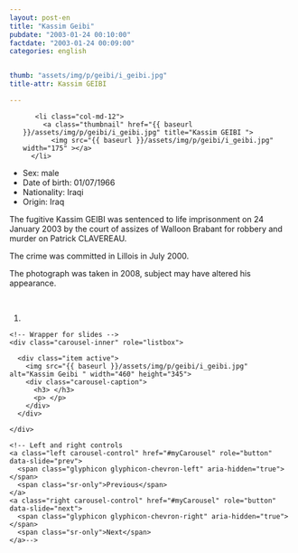 ```yaml
---
layout: post-en
title: "Kassim Geibi"
pubdate: "2003-01-24 00:10:00"
factdate: "2003-01-24 00:09:00"
categories: english


thumb: "assets/img/p/geibi/i_geibi.jpg"
title-attr: Kassim GEIBI

---
```


<div class="row">

  <div class="col-xs-6 col-md-4">
<ul class="row polaroids">

       <li class="col-md-12">  
         <a class="thumbnail" href="{{ baseurl }}/assets/img/p/geibi/i_geibi.jpg" title="Kassim GEIBI ">
           <img src="{{ baseurl }}/assets/img/p/geibi/i_geibi.jpg" width="175" ></a>
      </li>  

  </ul>

  
  </div>
  <div class="col-xs-12 col-md-8">


<ul>
<li>Sex: male</li>
<li>Date of birth: 01/07/1966</li>
<li>Nationality: Iraqi</li>
<li>Origin: Iraq</li>
</ul> 


<p>The fugitive Kassim GEIBI was sentenced to life imprisonment on 24 January 2003 by the court of assizes of Walloon Brabant for robbery and murder on Patrick CLAVEREAU.</p>
<p>The crime was committed in Lillois in July 2000.</p>
<p>The photograph was taken in 2008, subject may have altered his appearance. </p>


<!-- SLIDER -->
<div class="container"  class="col-xs-12 col-md-12">
  <br>
  <div id="myCarousel" class="carousel slide" data-ride="carousel">
    <!-- Indicators -->
    <ol class="carousel-indicators">
      <li data-target="#myCarousel" data-slide-to="0" class="active"></li>
    </ol>

    <!-- Wrapper for slides -->
    <div class="carousel-inner" role="listbox">

      <div class="item active">
        <img src="{{ baseurl }}/assets/img/p/geibi/i_geibi.jpg" alt="Kassim Geibi " width="460" height="345">
        <div class="carousel-caption">
          <h3> </h3>
          <p> </p>
        </div>
      </div>
  
    </div>

    <!-- Left and right controls 
    <a class="left carousel-control" href="#myCarousel" role="button" data-slide="prev">
      <span class="glyphicon glyphicon-chevron-left" aria-hidden="true"></span>
      <span class="sr-only">Previous</span>
    </a>
    <a class="right carousel-control" href="#myCarousel" role="button" data-slide="next">
      <span class="glyphicon glyphicon-chevron-right" aria-hidden="true"></span>
      <span class="sr-only">Next</span>
    </a>-->
  </div>
</div>

  <link rel="stylesheet" href="http://maxcdn.bootstrapcdn.com/bootstrap/3.3.5/css/bootstrap.min.css">
  <script src="https://ajax.googleapis.com/ajax/libs/jquery/1.11.3/jquery.min.js"></script>
  <script src="http://maxcdn.bootstrapcdn.com/bootstrap/3.3.5/js/bootstrap.min.js"></script>
  <!-- SLIDER -->
  
</div>


</div>


